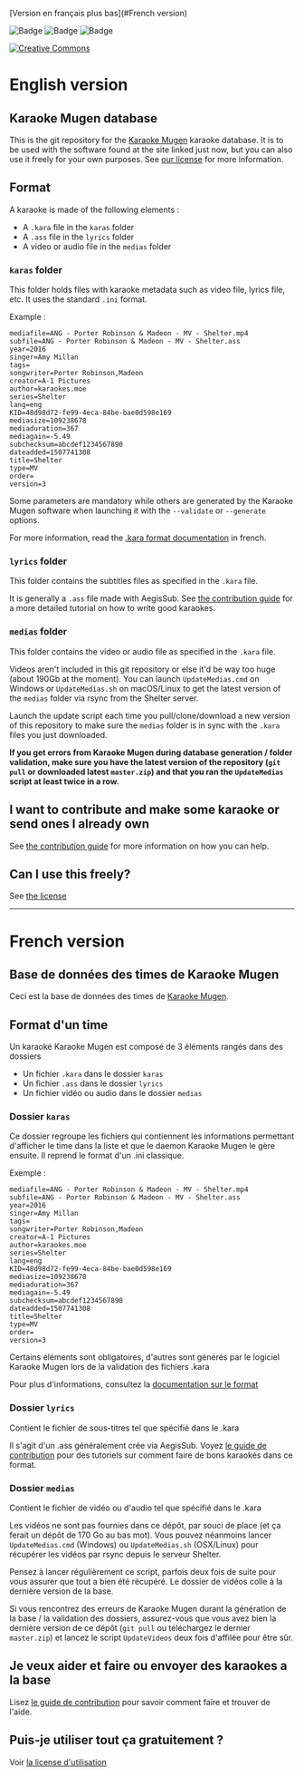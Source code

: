 ﻿[Version en français plus bas](#French version)

![Badge](https://img.shields.io/github/last-commit/AxelTerizaki/karaokebase.svg)
![Badge](https://img.shields.io/github/tag/AxelTerizaki/karaokebase.svg)
![Badge](https://img.shields.io/github/repo-size/AxelTerizaki/karaokebase.svg)

[![Creative Commons](https://img.shields.io/badge/License-Creative%20Commons%204.0%20BY--NC--SA-brightgreen.svg)](http://creativecommons.org/licenses/by-nc-sa/4.0/)



# English version

## Karaoke Mugen database

This is the git repository for the [Karaoke Mugen](http://mugen.karaokes.moe/en) karaoke database. It is to be used with the software found at the site linked just now, but you can also use it freely for your own purposes. See [our license](LICENSE.md) for more information.

## Format

A karaoke is made of the following elements :

* A `.kara` file in the `karas` folder
* A `.ass` file in the `lyrics` folder
* A video or audio file in the `medias` folder

### `karas` folder

This folder holds files with karaoke metadata such as video file, lyrics file, etc. It uses the standard `.ini` format.

Example :
```
mediafile=ANG - Porter Robinson & Madeon - MV - Shelter.mp4
subfile=ANG - Porter Robinson & Madeon - MV - Shelter.ass
year=2016
singer=Amy Millan
tags=
songwriter=Porter Robinson,Madeon
creator=A-1 Pictures
author=karaokes.moe
series=Shelter
lang=eng
KID=48d98d72-fe99-4eca-84be-bae0d598e169
mediasize=109238678
mediaduration=367
mediagain=-5.49
subchecksum=abcdef1234567890
dateadded=1507741308
title=Shelter
type=MV
order=
version=3
```

Some parameters are mandatory while others are generated by the Karaoke Mugen software when launching it with the `--validate` or `--generate` options.

For more information, read the [.kara format documentation](docs/french/karafile.md) in french.

### `lyrics` folder

This folder contains the subtitles files as specified in the `.kara` file.

It is generally a `.ass` file made with AegisSub. See [the contribution guide](CONTRIBUTING.md) for a more detailed tutorial on how to write good karaokes.

### `medias` folder

This folder contains the video or audio file as specified in the `.kara` file.

Videos aren't included in this git repository or else it'd be way too huge (about 190Gb at the moment). You can launch `UpdateMedias.cmd` on Windows or `UpdateMedias.sh` on macOS/Linux to get the latest version of the `medias` folder via rsync from the Shelter server.

Launch the update script each time you pull/clone/download a new version of this repository to make sure the `medias` folder is in sync with the `.kara` files you just downloaded.

**If you get errors from Karaoke Mugen during database generation / folder validation, make sure you have the latest version of the repository (`git pull` or downloaded latest `master.zip`) and that you ran the `UpdateMedias` script at least twice in a row.**

## I want to contribute and make some karaoke or send ones I already own

See [the contribution guide](CONTRIBUTING.md) for more information on how you can help.

## Can I use this freely?

See [the license](LICENSE.md)

---

# French version

## Base de données des times de Karaoke Mugen

Ceci est la base de données des times de [Karaoke Mugen](http://mugen.karaokes.moe).

## Format d'un time

Un karaoké Karaoke Mugen est composé de 3 éléments rangés dans des dossiers

* Un fichier `.kara` dans le dossier `karas`
* Un fichier `.ass` dans le dossier `lyrics`
* Un fichier vidéo ou audio dans le dossier `medias`

### Dossier `karas`

Ce dossier regroupe les fichiers qui contiennent les informations permettant d'afficher le time dans la liste et que le daemon Karaoke Mugen le gère ensuite. Il reprend le format d'un .ini classique.

Exemple :
```
mediafile=ANG - Porter Robinson & Madeon - MV - Shelter.mp4
subfile=ANG - Porter Robinson & Madeon - MV - Shelter.ass
year=2016
singer=Amy Millan
tags=
songwriter=Porter Robinson,Madeon
creator=A-1 Pictures
author=karaokes.moe
series=Shelter
lang=eng
KID=48d98d72-fe99-4eca-84be-bae0d598e169
mediasize=109238678
mediaduration=367
mediagain=-5.49
subchecksum=abcdef1234567890
dateadded=1507741308
title=Shelter
type=MV
order=
version=3
```

Certains éléments sont obligatoires, d'autres sont générés par le logiciel Karaoke Mugen lors de la validation des fichiers .kara

Pour plus d'informations, consultez la [documentation sur le format](docs/french/karafile.md)

### Dossier `lyrics`

Contient le fichier de sous-titres tel que spécifié dans le .kara

Il s'agit d'un .ass généralement crée via AegisSub. Voyez [le guide de contribution](CONTRIBUTING.md) pour des tutoriels sur comment faire de bons karaokés dans ce format.

### Dossier `medias`

Contient le fichier de vidéo ou d'audio tel que spécifié dans le .kara

Les vidéos ne sont pas fournies dans ce dépôt, par souci de place (et ça ferait un dépôt de 170 Go au bas mot). Vous pouvez néanmoins lancer `UpdateMedias.cmd` (Windows) ou `UpdateMedias.sh` (OSX/Linux) pour récupérer les vidéos par rsync depuis le serveur Shelter.

Pensez à lancer régulièrement ce script, parfois deux fois de suite pour vous assurer que tout a bien été récupéré. Le dossier de vidéos colle à la dernière version de la base.

Si vous rencontrez des erreurs de Karaoke Mugen durant la génération de la base / la validation des dossiers, assurez-vous que vous avez bien la dernière version de ce dépôt (`git pull` ou téléchargez le dernier `master.zip`) et lancez le script `UpdateVideos` deux fois d'affilée pour être sûr.

## Je veux aider et faire ou envoyer des karaokes a la base

Lisez [le guide de contribution](CONTRIBUTING.md) pour savoir comment faire et trouver de l'aide.

## Puis-je utiliser tout ça gratuitement ?

Voir [la license d'utilisation](LICENSE.md)
